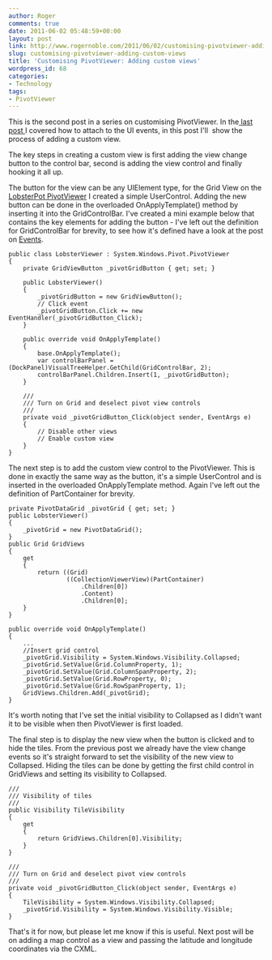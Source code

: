 ```yaml
---
author: Roger
comments: true
date: 2011-06-02 05:48:59+00:00
layout: post
link: http://www.rogernoble.com/2011/06/02/customising-pivotviewer-adding-custom-views/
slug: customising-pivotviewer-adding-custom-views
title: 'Customising PivotViewer: Adding custom views'
wordpress_id: 68
categories:
- Technology
tags:
- PivotViewer
---
```


This is the second post in a series on customising PivotViewer. In the[ last post ](http://www.rogernoble.com/2011/06/01/customising-pivotviewer-events/)I covered how to attach to the UI events, in this post I'll  show the process of adding a custom view.

The key steps in creating a custom view is first adding the view change button to the control bar, second is adding the view control and finally hooking it all up.

The button for the view can be any UIElement type, for the Grid View on the [LobsterPot PivotViewer](http://pivot.lobsterpot.com.au) I created a simple UserControl. Adding the new button can be done in the overloaded OnApplyTemplate() method by inserting it into the GridControlBar. I've created a mini example below that contains the key elements for adding the button - I've left out the definition for GridControlBar for brevity, to see how it's defined have a look at the post on [Events](http://www.rogernoble.com/2011/06/01/customising-pivotviewer-events/).

    
    public class LobsterViewer : System.Windows.Pivot.PivotViewer
    {
        private GridViewButton _pivotGridButton { get; set; }
    
        public LobsterViewer()
        {
            _pivotGridButton = new GridViewButton();
            // Click event
            _pivotGridButton.Click += new EventHandler(_pivotGridButton_Click);
        }
    
        public override void OnApplyTemplate()
        {
            base.OnApplyTemplate();
            var controlBarPanel = (DockPanel)VisualTreeHelper.GetChild(GridControlBar, 2);
            controlBarPanel.Children.Insert(1, _pivotGridButton);
        }
    
        ///
        /// Turn on Grid and deselect pivot view controls
        ///
        private void _pivotGridButton_Click(object sender, EventArgs e)
        {
            // Disable other views
            // Enable custom view
        }
    }


The next step is to add the custom view control to the PivotViewer. This is done in exactly the same way as the button, it's a simple UserControl and is inserted in the overloaded OnApplyTemplate method. Again I've left out the definition of PartContainer for brevity.

    
    private PivotDataGrid _pivotGrid { get; set; }
    public LobsterViewer()
    {
        _pivotGrid = new PivotDataGrid();
    }
    public Grid GridViews
    {
        get
        {
            return ((Grid)
                    ((CollectionViewerView)(PartContainer)
                        .Children[0])
                        .Content)
                        .Children[0];
        }
    }
    
    public override void OnApplyTemplate()
    {
        ...
        //Insert grid control
        _pivotGrid.Visibility = System.Windows.Visibility.Collapsed;
        _pivotGrid.SetValue(Grid.ColumnProperty, 1);
        _pivotGrid.SetValue(Grid.ColumnSpanProperty, 2);
        _pivotGrid.SetValue(Grid.RowProperty, 0);
        _pivotGrid.SetValue(Grid.RowSpanProperty, 1);
        GridViews.Children.Add(_pivotGrid);
    }


It's worth noting that I've set the initial visibility to Collapsed as I didn't want it to be visible when then PivotViewer is first loaded.

The final step is to display the new view when the button is clicked and to hide the tiles. From the previous post we already have the view change events so it's straight forward to set the visibility of the new view to Collapsed. Hiding the tiles can be done by getting the first child control in GridViews and setting its visibility to Collapsed.

    
    ///
    /// Visibility of tiles
    ///
    public Visibility TileVisibility
    {
        get
        {
            return GridViews.Children[0].Visibility;
        }
    }
    
    ///
    /// Turn on Grid and deselect pivot view controls
    ///
    private void _pivotGridButton_Click(object sender, EventArgs e)
    {
        TileVisibility = System.Windows.Visibility.Collapsed;
        _pivotGrid.Visibility = System.Windows.Visibility.Visible;
    }


That's it for now, but please let me know if this is useful. Next post will be on adding a map control as a view and passing the latitude and longitude coordinates via the CXML.
